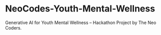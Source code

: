 # NeoCodes-Youth-Mental-Wellness
Generative AI for Youth Mental Wellness – Hackathon Project by The Neo Coders.
